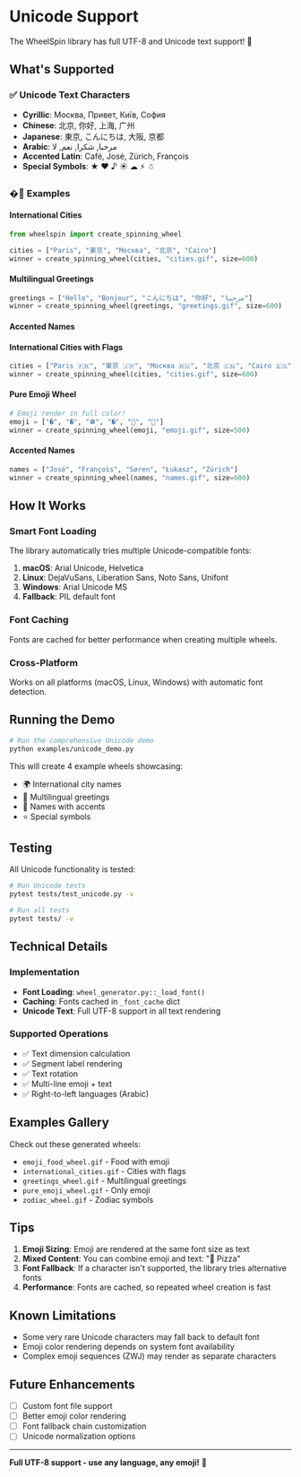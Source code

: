 # Unicode Support

The WheelSpin library has full UTF-8 and Unicode text support! 🎉

## What's Supported

### ✅ Unicode Text Characters
- **Cyrillic**: Москва, Привет, Київ, София
- **Chinese**: 北京, 你好, 上海, 广州
- **Japanese**: 東京, こんにちは, 大阪, 京都
- **Arabic**: مرحبا, شكرا, نعم, لا
- **Accented Latin**: Café, José, Zürich, François
- **Special Symbols**: ★ ♥ ♪ ☀ ☁ ⚡ ☃

### �🎨 Examples

#### International Cities
```python
from wheelspin import create_spinning_wheel

cities = ["Paris", "東京", "Москва", "北京", "Cairo"]
winner = create_spinning_wheel(cities, "cities.gif", size=600)
```

#### Multilingual Greetings
```python
greetings = ["Hello", "Bonjour", "こんにちは", "你好", "مرحبا"]
winner = create_spinning_wheel(greetings, "greetings.gif", size=600)
```

#### Accented Names

#### International Cities with Flags
```python
cities = ["Paris 🇫🇷", "東京 🇯🇵", "Москва 🇷🇺", "北京 🇨🇳", "Cairo 🇪🇬"]
winner = create_spinning_wheel(cities, "cities.gif", size=600)
```

#### Pure Emoji Wheel
```python
# Emoji render in full color!
emoji = ["�", "�", "⚽", "�", "🎸", "🎨"]
winner = create_spinning_wheel(emoji, "emoji.gif", size=500)
```

#### Accented Names
```python
names = ["José", "François", "Søren", "Łukasz", "Zürich"]
winner = create_spinning_wheel(names, "names.gif", size=600)
```

## How It Works

### Smart Font Loading
The library automatically tries multiple Unicode-compatible fonts:

1. **macOS**: Arial Unicode, Helvetica
2. **Linux**: DejaVuSans, Liberation Sans, Noto Sans, Unifont
3. **Windows**: Arial Unicode MS
4. **Fallback**: PIL default font

### Font Caching
Fonts are cached for better performance when creating multiple wheels.

### Cross-Platform
Works on all platforms (macOS, Linux, Windows) with automatic font detection.

## Running the Demo

```bash
# Run the comprehensive Unicode demo
python examples/unicode_demo.py
```

This will create 4 example wheels showcasing:
- 🌍 International city names
- 👋 Multilingual greetings
- 👥 Names with accents
- ⭐ Special symbols

## Testing

All Unicode functionality is tested:

```bash
# Run Unicode tests
pytest tests/test_unicode.py -v

# Run all tests
pytest tests/ -v
```

## Technical Details

### Implementation
- **Font Loading**: `wheel_generator.py::_load_font()`
- **Caching**: Fonts cached in `_font_cache` dict
- **Unicode Text**: Full UTF-8 support in all text rendering

### Supported Operations
- ✅ Text dimension calculation
- ✅ Segment label rendering
- ✅ Text rotation
- ✅ Multi-line emoji + text
- ✅ Right-to-left languages (Arabic)

## Examples Gallery

Check out these generated wheels:
- `emoji_food_wheel.gif` - Food with emoji
- `international_cities.gif` - Cities with flags
- `greetings_wheel.gif` - Multilingual greetings
- `pure_emoji_wheel.gif` - Only emoji
- `zodiac_wheel.gif` - Zodiac symbols

## Tips

1. **Emoji Sizing**: Emoji are rendered at the same font size as text
2. **Mixed Content**: You can combine emoji and text: "🍕 Pizza"
3. **Font Fallback**: If a character isn't supported, the library tries alternative fonts
4. **Performance**: Fonts are cached, so repeated wheel creation is fast

## Known Limitations

- Some very rare Unicode characters may fall back to default font
- Emoji color rendering depends on system font availability
- Complex emoji sequences (ZWJ) may render as separate characters

## Future Enhancements

- [ ] Custom font file support
- [ ] Better emoji color rendering
- [ ] Font fallback chain customization
- [ ] Unicode normalization options

---

**Full UTF-8 support - use any language, any emoji!** 🌈
